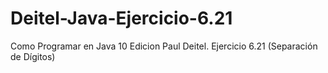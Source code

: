 # Deitel-Java-Ejercicio-6.21
Como Programar en Java 10 Edicion Paul Deitel. Ejercicio 6.21 (Separación de Dígitos)

